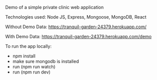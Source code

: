 Demo of a simple private clinic web application

Technologies used: Node JS, Express, Mongoose, MongoDB, React

Without Demo Data: https://tranquil-garden-24379.herokuapp.com/

With Demo Data: https://tranquil-garden-24379.herokuapp.com/demo

To run the app locally:
- npm install
- make sure mongodb is installed
- run (npm run watch)
- run (npm run dev)
